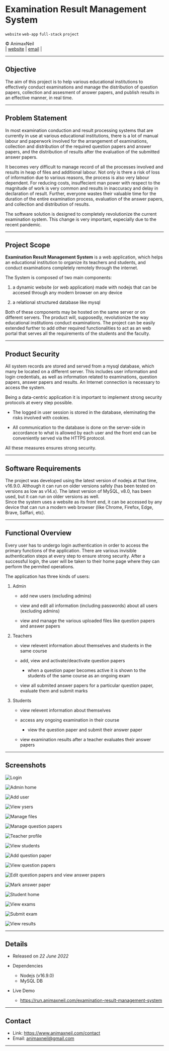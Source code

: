# Examination Result Management System

`website` `web-app` `full-stack` `project`

&copy; AnimaxNeil  
|
[website](https://www.animaxneil.com)
|
[email](mailto:animaxneil@gmail.com)
|

---

## Objective

The aim of this project is to help various educational institutions to effectively conduct examinations and manage the distribution of question papers, collection and assesment of answer papers, and publish results in an effective manner, in real time.

---

## Problem Statement

In most examination conduction and result processing systems that are currently in use at various educational institutions, there is a lot of manual labour and paperwork involved for the arrangement of examinations, collection and distribution of the required question papers and answer papers, and the distribution of results after the evaluation of the submitted answer papers.

It becomes very difficult to manage record of all the processes involved and results in heap of files and additional labour. Not only is there a risk of loss of information due to various reasons, the process is also very labour dependent. For reducing costs, insuffecient man power with respect to the magnitude of work is very common and results in inaccuracy and delay in declaration of result. Further, everyone wastes their valuable time for the duration of the entire examination process, evaluation of the answer papers, and collection and distribution of results.

The software solution is designed to completely revolutionize the current examination system. This change is very important, especially due to the recent pandemic.

----

## Project Scope

**Examination Result Management System** is a web application, which helps an educational institution to organize its teachers and students, and conduct examinations completely remotely through the internet. 

The System is composed of two main components:

1. a dynamic website (or web application) made with nodejs that can be accesed through any modern browser on any device

2. a relational structured database like mysql

Both of these components may be hosted on the same server or on different servers. The product will, supposedly, revolutionize the way educational institutions conduct examinations. The project can be easily extended further to add other required functionalities to act as an web portal that serves all the requirements of the students and the faculty.  

---

## Product Security

All system records are stored and served from a mysql database, which many be located on a different server. This includes user information and login credentials, as well as information related to examinations, question papers, answer papers and results. An Internet connection is necessary to access the system.

Being a data-centric application it is important to implement strong security protocols at every step possible. 

* The logged in user session is stored in the database, eleminating the risks involved with cookies.

* All communication to the database is done on the server-side in accordance to what is allowed by each user and the front end can be conveniently served via the HTTPS protocol.

All these measures ensures strong security.  

---

## Software Requirements

The project was developed using the latest version of nodejs at that time, v16.9.0. Although it can run on older versions safely (has been tested on versions as low as v14.x). The latest version of MySQL, v8.0, has been used, but it can run on older versions as well.  
Since the system uses a website as its front end, it can be accessed by any device that can run a modern web browser (like Chrome, Firefox, Edge, Brave, Saffari, etc).

---

## Functional Overview

Every user has to undergo login authentication in order to access the primary functions of the application. There are various invisible authentication steps at every step to ensure strong security. After a successful login, the user will be taken to their home page where they can perform the permited operations.

The application has three kinds of users:

1. Admin

    * add new users (excluding admins)
    
    * view and edit all information (including passwords) about all users (excluding admins)

    * view and manage the various uploaded files like question papers and answer papers

2. Teachers

    * view relevent information about themselves and students in the same course

    * add, view and activate/deactivate question papers

        * when a question paper becomes active it is shown to the students of the same course as an ongoing exam
        
    * view all submited answer papers for a particular question paper, evaluate them and submit marks

3. Students
    
    * view relevent information about themselves

    * access any ongoing examination in their course
    
        * view the question paper and submit their answer paper
    
    * view examination results after a teacher evaluates their answer papers

---

## Screenshots

![Login](./README/user-login.png "Login")

![Admin home](./README/admin-home.png "Admin home")

![Add user](./README/add-user.png "Add user")

![View ysers](./README/list-users.png "View users")

![Manage files](./README/manage-files.png "Manage files")

![Manage question papers](./README/manage-question-papers.png "Manage question papers")

![Teacher profile](./README/teacher-profile.png "Teacher profile")

![View students](./README/list-students.png "view students")

![Add question paper](./README/add-question-paper.png "Add question paper")

![View question papers](./README/list-question-papers.png "View question papers")

![Edit question papers and view answer papers](./README/edit-question-paper.png "Edit question paper and view answer papers")

![Mark answer paper](./README/mark-answer-paper.png "Mark answer paper")

![Student home](./README/student-home.png "Student home")

![View exams](./README/list-exams.png "View exams")

![Submit exam](./README/submit-exam.png "Submit exam")

![View results](./README/list-results.png "View results")

---

## Details

* Released on *22 June 2022*

* Dependencies

    * Nodejs (v16.9.0)
    * MySQL DB

* Live Demo

    * <https://run.animaxneil.com/examination-result-management-system>

---

## Contact

* Link: <https://www.animaxneil.com/contact>
* Email: <animaxneil@gmail.com>

---
